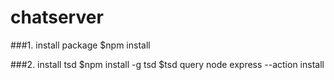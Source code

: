 # chatserver

###1. install package
$npm install

###2. install tsd
$npm install -g tsd
$tsd query node express  --action install


